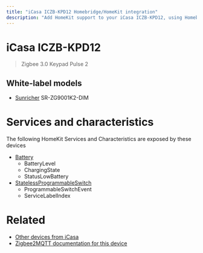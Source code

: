```yaml
---
title: "iCasa ICZB-KPD12 Homebridge/HomeKit integration"
description: "Add HomeKit support to your iCasa ICZB-KPD12, using Homebridge, Zigbee2MQTT and homebridge-z2m."
---
```

<!---
This file has been GENERATED using src/docgen/docgen.ts
DO NOT EDIT THIS FILE MANUALLY!
-->
# iCasa ICZB-KPD12
> Zigbee 3.0 Keypad Pulse 2


## White-label models
* [Sunricher](../index.md#sunricher) SR-ZG9001K2-DIM

# Services and characteristics
The following HomeKit Services and Characteristics are exposed by
these devices

* [Battery](../../battery.md)
  * BatteryLevel
  * ChargingState
  * StatusLowBattery
* [StatelessProgrammableSwitch](../../action.md)
  * ProgrammableSwitchEvent
  * ServiceLabelIndex


# Related
* [Other devices from iCasa](../index.md#icasa)
* [Zigbee2MQTT documentation for this device](https://www.zigbee2mqtt.io/devices/ICZB-KPD12.html)